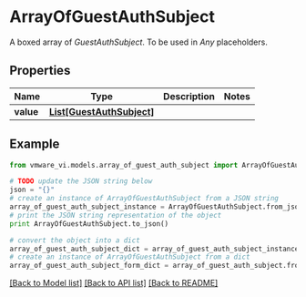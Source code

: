 # ArrayOfGuestAuthSubject

A boxed array of *GuestAuthSubject*. To be used in *Any* placeholders. 

## Properties
Name | Type | Description | Notes
------------ | ------------- | ------------- | -------------
**value** | [**List[GuestAuthSubject]**](GuestAuthSubject.md) |  | 

## Example

```python
from vmware_vi.models.array_of_guest_auth_subject import ArrayOfGuestAuthSubject

# TODO update the JSON string below
json = "{}"
# create an instance of ArrayOfGuestAuthSubject from a JSON string
array_of_guest_auth_subject_instance = ArrayOfGuestAuthSubject.from_json(json)
# print the JSON string representation of the object
print ArrayOfGuestAuthSubject.to_json()

# convert the object into a dict
array_of_guest_auth_subject_dict = array_of_guest_auth_subject_instance.to_dict()
# create an instance of ArrayOfGuestAuthSubject from a dict
array_of_guest_auth_subject_form_dict = array_of_guest_auth_subject.from_dict(array_of_guest_auth_subject_dict)
```
[[Back to Model list]](../README.md#documentation-for-models) [[Back to API list]](../README.md#documentation-for-api-endpoints) [[Back to README]](../README.md)


